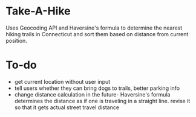 # Take-A-Hike
Uses Geocoding API and Haversine's formula to determine the nearest hiking trails in Connecticut and sort them based on distance from current position.

# To-do
- get current location without user input
- tell users whether they can bring dogs to trails, better parking info
- change distance calculation in the future- Haversine's formula determines the distance as if one is traveling in a straight line. revise it so that it gets actual street travel distance
